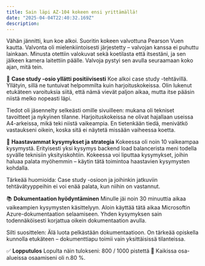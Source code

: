 ```yaml
---
title: Sain läpi AZ-104 kokeen ensi yrittämällä!
date: "2025-04-04T22:40:32.169Z"
description: 
---
```


Vähän jännitti, kun koe alkoi. Suoritin kokeen valvottuna Pearson Vuen kautta. Valvonta oli mielenkiintoisesti järjestetty – valvojan kanssa ei puhuttu lainkaan. Minusta otettiin valokuvat sekä koetilasta että itsestäni, ja sen jälkeen kamera laitettiin päälle. Valvoja pystyi sen avulla seuraamaan koko ajan, mitä tein.

🧠 **Case study -osio yllätti positiivisesti**
Koe alkoi case study -tehtävillä. Yllätyin, sillä ne tuntuivat helpommilta kuin harjoituskokeissa. Olin lukenut etukäteen varoituksia siitä, että nämä vievät paljon aikaa, mutta itse pääsin niistä melko nopeasti läpi.

Tiedot oli jäsennelty selkeästi omille sivuilleen: mukana oli tekniset tavoitteet ja nykyinen tilanne. Harjoituskokeissa ne olivat hajallaan useissa A4-arkeissa, mikä teki niistä vaikeampia. En tietenkään tiedä, menivätkö vastaukseni oikein, koska sitä ei näytetä missään vaiheessa koetta.

🤯 **Haastavammat kysymykset ja strategia**
Kokeessa oli noin 10 vaikeampaa kysymystä. Erityisesti yksi kysymys backend load balancerista meni todella syvälle teknisiin yksityiskohtiin. Kokeessa voi liputtaa kysymykset, joihin haluaa palata myöhemmin – käytin tätä toimintoa haastavien kysymysten kohdalla.

Tärkeää huomioida: Case study -osioon ja joihinkin jatkuviin tehtävätyyppeihin ei voi enää palata, kun niihin on vastannut.

📚 **Dokumentaation hyödyntäminen**
Minulle jäi noin 30 minuuttia aikaa vaikeampien kysymysten käsittelyyn. Aloin käyttää tätä aikaa Microsoftin Azure-dokumentaation selaamiseen. Yhden kysymyksen sain todennäköisesti korjattua oikein dokumentaation avulla.

Silti suosittelen: Älä luota pelkästään dokumentaatioon. On tärkeää opiskella kunnolla etukäteen – dokumenttiapu toimii vain yksittäisissä tilanteissa.

✅ **Lopputulos**
Lopulta näin tulokseni:
800 / 1000 pistettä 💪
Kaikissa osa-alueissa osaamiseni oli n.80 %.

